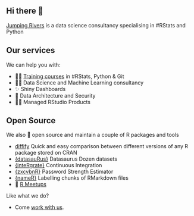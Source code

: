 ## Hi there 👋

[Jumping Rivers](https://www.jumpingrivers.com/) is a data science consultancy specialising in #RStats and Python

## Our services

We can help you with:
- 👩‍🏫	[Training courses](https://www.jumpingrivers.com/training/all-courses/) in #RStats, Python & Git
- 👩‍💻 Data Science and Machine Learning consultancy
- ✨ Shiny Dashboards
- 🔐 Data Architecture and Security
- 💁‍♂️ Managed RStudio Products 

## Open Source

We also :purple_heart: open source and maintain a couple of R packages and tools

- [diffify](https://github.com/jumpingrivers/diffify) Quick and easy comparison between different versions of any R package stored on CRAN
- [{datasauRus}](https://github.com/jumpingrivers/datasauRus) Datasaurus Dozen datasets 
- [{inteRgrate}](https://github.com/jumpingrivers/inteRgrate) Continuous Integration
- [{zxcvbnR}](https://github.com/jumpingrivers/zxcvbnR) Password Strength Estimator
- [{nameR}](https://github.com/jumpingrivers/nameR) Labelling chunks of RMarkdown files
- 📆 [R Meetups](https://github.com/jumpingrivers/meetingsR)


Like what we do? 

 - Come [work with us](https://jumping-rivers.welcomekit.co/).
